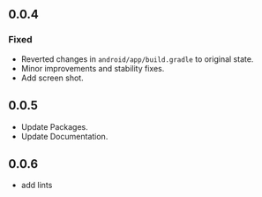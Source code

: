 ## 0.0.4

### Fixed
- Reverted changes in `android/app/build.gradle` to original state.
- Minor improvements and stability fixes.
- Add screen shot.
## 0.0.5
- Update Packages.
- Update Documentation.
## 0.0.6
- add lints
